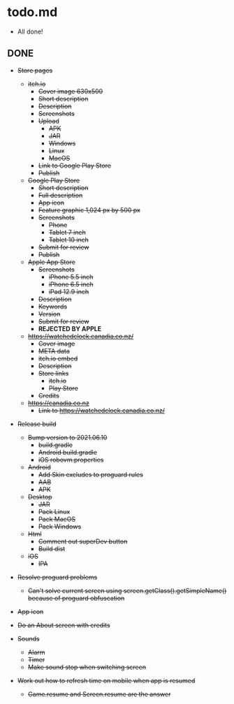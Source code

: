 # todo.md

  + All done!
      
## DONE
          
  + ~~Store pages~~
      - ~~itch.io~~
          - ~~Cover image 630x500~~
          - ~~Short description~~
          - ~~Description~~
          - ~~Screenshots~~
          - ~~Upload~~
              - ~~APK~~
              - ~~JAR~~
              - ~~Windows~~
              - ~~Linux~~
              - ~~MacOS~~
		  - ~~Link to Google Play Store~~
          - ~~Publish~~
      - ~~Google Play Store~~
          - ~~Short description~~
          - ~~Full description~~
          - ~~App icon~~
          - ~~Feature graphic 1,024 px by 500 px~~
          - ~~Screenshots~~
              - ~~Phone~~
              - ~~Tablet 7 inch~~
              - ~~Tablet 10 inch~~
          - ~~Submit for review~~
          - ~~Publish~~
      - ~~Apple App Store~~
          - ~~Screenshots~~
              - ~~iPhone 5.5 inch~~
              - ~~iPhone 6.5 inch~~
              - ~~iPad 12.9 inch~~
          - ~~Description~~
          - ~~Keywords~~
          - ~~Version~~
          - ~~Submit for review~~
          - **REJECTED BY APPLE**
      - ~~https://watchedclock.canadia.co.nz/~~
          - ~~Cover image~~
          - ~~META data~~
          - ~~itch.io embed~~
          - ~~Description~~
          - ~~Store links~~
              - ~~itch.io~~
              - ~~Play Store~~
          - ~~Credits~~
	  - ~~https://canadia.co.nz~~
	      - ~~Link to https://watchedclock.canadia.co.nz/~~

  + ~~Release build~~
      - ~~Bump version to 2021.06.10~~
          - ~~build.gradle~~
          - ~~Android build.gradle~~
          - ~~iOS robovm.properties~~
      - ~~Android~~
          - ~~Add Skin excludes to proguard rules~~
          - ~~AAB~~
          - ~~APK~~
      - ~~Desktop~~
          - ~~JAR~~
          - ~~Pack Linux~~
          - ~~Pack MacOS~~
          - ~~Pack Windows~~
      - ~~Html~~
          - ~~Comment out superDev button~~
          - ~~Build dist~~
      - ~~iOS~~
          - ~~IPA~~

  + ~~Resolve proguard problems~~
      - ~~Can't solve current screen using screen.getClass().getSimpleName() because of 
        proguard obfuscation~~
      
  + ~~App icon~~
  
  + ~~Do an About screen with credits~~
  
  + ~~Sounds~~
      - ~~Alarm~~
      - ~~Timer~~
      - ~~Make sound stop when switching screen~~

  + ~~Work out how to refresh time on mobile when app is resumed~~
      + ~~Game.resume and Screen.resume are the answer~~
